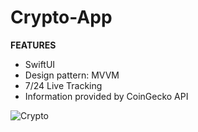 # Crypto-App

**FEATURES**

- SwiftUI
- Design pattern: MVVM
- 7/24 Live Tracking
- Information provided by CoinGecko API

![Crypto](https://user-images.githubusercontent.com/17406592/150542730-4ffb87b5-c6d8-417b-ae2e-37c12826a768.gif)
